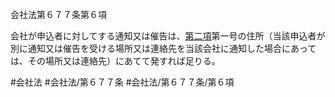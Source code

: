会社法第６７７条第６項

会社が申込者に対してする通知又は催告は、[第二項](会社法＿＿＿＿第６７７条第２項)第一号の住所（当該申込者が別に通知又は催告を受ける場所又は連絡先を当該会社に通知した場合にあっては、その場所又は連絡先）にあてて発すれば足りる。

#会社法
#会社法/第６７７条
#会社法/第６７７条/第６項
